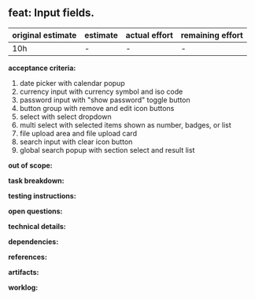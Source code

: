 ## feat: Input fields.

| original estimate | estimate | actual effort | remaining effort |
| --- | --- | --- | --- |
| 10h | - | - | - |

**acceptance criteria:**
1. date picker with calendar popup
2. currency input with currency symbol and iso code
3. password input with "show password" toggle button
4. button group with remove and edit icon buttons
5. select with select dropdown
6. multi select with selected items shown as number, badges, or list
7. file upload area and file upload card
8. search input with clear icon button
9. global search popup with section select and result list

**out of scope:**

**task breakdown:**

**testing instructions:**

**open questions:**

**technical details:**

**dependencies:**

**references:**

**artifacts:**

**worklog:**
